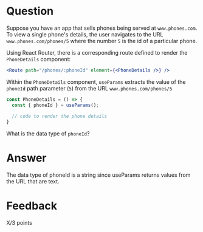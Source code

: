 # Question

Suppose you have an app that sells phones being served at `www.phones.com`. To view a single phone's details, the user navigates to the URL `www.phones.com/phones/5` where the number `5` is the id of a particular phone.

Using React Router, there is a corresponding route defined to render the `PhoneDetails` component:

```jsx
<Route path="/phones/:phoneId" element={<PhoneDetails />} />
```

Within the `PhoneDetails` component, `useParams` extracts the value of the `phoneId` path parameter (`5`) from the URL `www.phones.com/phones/5`

```jsx
const PhoneDetails = () => {
  const { phoneId } = useParams();
  
  // code to render the phone details
}
```

What is the data type of `phoneId`?

# Answer

The data type of phoneId is a string since useParams returns values from the URL that are text.


# Feedback

X/3 points
